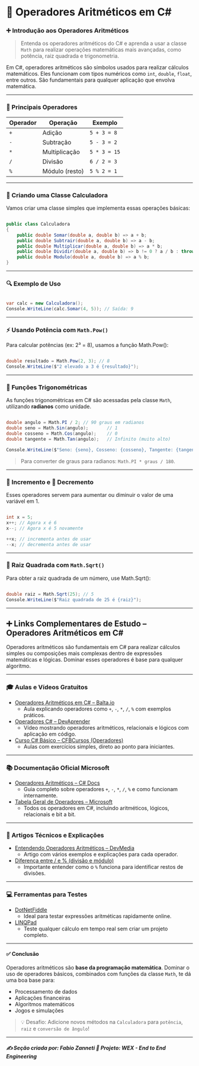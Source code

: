 # 🧮 Operadores Aritméticos em C#

### ➕ Introdução aos Operadores Aritméticos

> Entenda os operadores aritméticos do C# e aprenda a usar a classe `Math` para realizar operações matemáticas mais avançadas, como potência, raiz quadrada e trigonometria.

Em C#, operadores aritméticos são símbolos usados para realizar cálculos matemáticos. Eles funcionam com tipos numéricos como `int`, `double`, `float`, entre outros. São fundamentais para qualquer aplicação que envolva matemática.

---

### 🧰 Principais Operadores

| Operador | Operação         | Exemplo       |
|----------|------------------|----------------|
| `+`      | Adição            | `5 + 3 = 8`    |
| `-`      | Subtração         | `5 - 3 = 2`    |
| `*`      | Multiplicação     | `5 * 3 = 15`   |
| `/`      | Divisão           | `6 / 2 = 3`    |
| `%`      | Módulo (resto)    | `5 % 2 = 1`    |

---

### 🧮 Criando uma Classe Calculadora

Vamos criar uma classe simples que implementa essas operações básicas:

```csharp

public class Calculadora
{
    public double Somar(double a, double b) => a + b;
    public double Subtrair(double a, double b) => a - b;
    public double Multiplicar(double a, double b) => a * b;
    public double Dividir(double a, double b) => b != 0 ? a / b : throw new DivideByZeroException();
    public double Modulo(double a, double b) => a % b;
}

```

---

### 🔍 Exemplo de Uso

```csharp

var calc = new Calculadora();
Console.WriteLine(calc.Somar(4, 5)); // Saída: 9

```

---

### ⚡ Usando Potência com `Math.Pow()`

Para calcular potências (ex: 2³ = 8), usamos a função Math.Pow():

```csharp

double resultado = Math.Pow(2, 3); // 8
Console.WriteLine($"2 elevado a 3 é {resultado}");

```

---

### 📐 Funções Trigonométricas

As funções trigonométricas em C# são acessadas pela classe `Math`, utilizando **radianos** como unidade.

```csharp

double angulo = Math.PI / 2; // 90 graus em radianos
double seno = Math.Sin(angulo);       // 1
double cosseno = Math.Cos(angulo);    // 0
double tangente = Math.Tan(angulo);   // Infinito (muito alto)

Console.WriteLine($"Seno: {seno}, Cosseno: {cosseno}, Tangente: {tangente}");

```

> Para converter de graus para radianos: ```Math.PI * graus / 180```.

---

### 🔼 Incremento e 🔽 Decremento

Esses operadores servem para aumentar ou diminuir o valor de uma variável em 1.

```csharp

int x = 5;
x++; // Agora x é 6
x--; // Agora x é 5 novamente

++x; // incrementa antes de usar
--x; // decrementa antes de usar

```

---

### 🧪 Raiz Quadrada com `Math.Sqrt()`

Para obter a raiz quadrada de um número, use Math.Sqrt():

```csharp

double raiz = Math.Sqrt(25); // 5
Console.WriteLine($"Raiz quadrada de 25 é {raiz}");

```

---

## ➕ Links Complementares de Estudo – Operadores Aritméticos em C#

Operadores aritméticos são fundamentais em C# para realizar cálculos simples ou composições mais complexas dentro de expressões matemáticas e lógicas. Dominar esses operadores é base para qualquer algoritmo.

---

### 🎓 Aulas e Vídeos Gratuitos

- [Operadores Aritméticos em C# – Balta.io](https://www.youtube.com/watch?v=OdpntmqoyKs)
  - Aula explicando operadores como `+`, `-`, `*`, `/`, `%` com exemplos práticos.
- [Operadores C# – DevAprender](https://www.youtube.com/watch?v=ZoOe0NHS9jw)
  - Vídeo mostrando operadores aritméticos, relacionais e lógicos com aplicação em código.
- [Curso C# Básico – CFBCursos (Operadores)](https://www.youtube.com/watch?v=x5BzU9aHtxw)
  - Aulas com exercícios simples, direto ao ponto para iniciantes.

---

### 📚 Documentação Oficial Microsoft

- [Operadores Aritméticos – C# Docs](https://learn.microsoft.com/pt-br/dotnet/csharp/language-reference/operators/arithmetic-operators)
  - Guia completo sobre operadores `+`, `-`, `*`, `/`, `%` e como funcionam internamente.
- [Tabela Geral de Operadores – Microsoft](https://learn.microsoft.com/pt-br/dotnet/csharp/language-reference/operators/)
  - Todos os operadores em C#, incluindo aritméticos, lógicos, relacionais e bit a bit.

---

### 🧠 Artigos Técnicos e Explicações

- [Entendendo Operadores Aritméticos – DevMedia](https://www.devmedia.com.br/operadores-aritmeticos-no-c/30044)
  - Artigo com vários exemplos e explicações para cada operador.
- [Diferença entre / e % (divisão e módulo)](https://www.alura.com.br/artigos/entendendo-o-uso-do-operador-de-resto-em-csharp)
  - Importante entender como o `%` funciona para identificar restos de divisões.

---

### 💻 Ferramentas para Testes

- [DotNetFiddle](https://dotnetfiddle.net/)
  - Ideal para testar expressões aritméticas rapidamente online.
- [LINQPad](https://www.linqpad.net/)
  - Teste qualquer cálculo em tempo real sem criar um projeto completo.

---

#### ✅ Conclusão

Operadores aritméticos são **base da programação matemática**. Dominar o uso de operadores básicos, combinados com funções da classe `Math`, te dá uma boa base para:

- Processamento de dados
- Aplicações financeiras
- Algoritmos matemáticos
- Jogos e simulações

> 💡 Desafio: Adicione novos métodos na `Calculadora` para `potência`, `raiz` e `conversão de ângulo`!

---

##### ✍️ **Seção criada por:** *Fabio Zanneti* 🎯 Projeto: **WEX - End to End Engineering**
